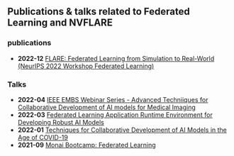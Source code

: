 ## Publications & talks related to Federated Learning and NVFLARE

### publications
* **2022-12** [FLARE: Federated Learning from Simulation to Real-World (NeurIPS 2022 Workshop Federated Learning)](https://openreview.net/forum?id=hD9QaIQTL_f)

### Talks
* **2022-04** [IEEE EMBS Webinar Series - Advanced Techniiques for Collaborative Development of AI models for Medical Imaging](https://rensselaer.webex.com/recordingservice/sites/rensselaer/recording/dd67440ba9f2103abaf900505681a58c/playback)
* **2022-03** [Federated Learning Application Runtime Environment for Developing Robust AI Models](https://youtu.be/lLeULNI1nT8)
* **2022-01** [Techniques for Collaborative Development of AI Models in the Age of COVID-19](https://www.youtube.com/watch?v=ymfXmyuTvlA&t=160s)
* **2021-09** [Monai Bootcamp: Federated Learning](https://www.youtube.com/watch?v=YeYO4JGTBb0&amp;t=6s)

